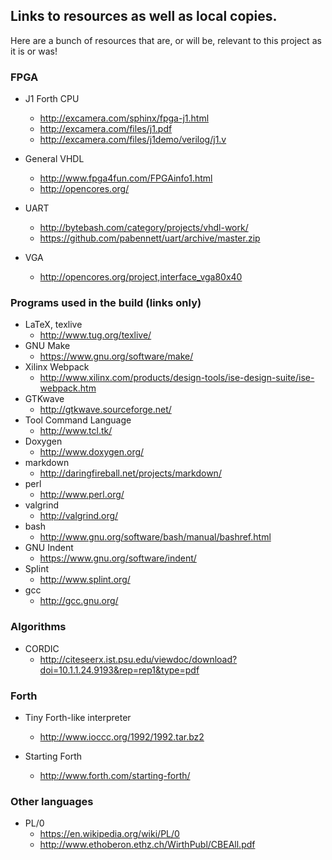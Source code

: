 ## Links to resources as well as local copies.

Here are a bunch of resources that are, or will be, relevant to this project as
it is or was!

### FPGA

* J1 Forth CPU
  - <http://excamera.com/sphinx/fpga-j1.html>
  - <http://excamera.com/files/j1.pdf>
  - <http://excamera.com/files/j1demo/verilog/j1.v>

* General VHDL
  - <http://www.fpga4fun.com/FPGAinfo1.html>
  - <http://opencores.org/>

* UART
  - <http://bytebash.com/category/projects/vhdl-work/>
  - <https://github.com/pabennett/uart/archive/master.zip>

* VGA
  - <http://opencores.org/project,interface_vga80x40>

### Programs used in the build (links only)

* LaTeX, texlive
  - <http://www.tug.org/texlive/>
* GNU Make
  - <https://www.gnu.org/software/make/>
* Xilinx Webpack
  - <http://www.xilinx.com/products/design-tools/ise-design-suite/ise-webpack.htm>
* GTKwave
  - <http://gtkwave.sourceforge.net/>
* Tool Command Language
  - <http://www.tcl.tk/>
* Doxygen
  - <http://www.doxygen.org/>
* markdown
  - <http://daringfireball.net/projects/markdown/>
* perl
  - <http://www.perl.org/>
* valgrind
  - <http://valgrind.org/>
* bash
  - <http://www.gnu.org/software/bash/manual/bashref.html>
* GNU Indent
  - <https://www.gnu.org/software/indent/>
* Splint
  - <http://www.splint.org/>
* gcc
  - <http://gcc.gnu.org/>

### Algorithms

* CORDIC
  - <http://citeseerx.ist.psu.edu/viewdoc/download?doi=10.1.1.24.9193&rep=rep1&type=pdf>

### Forth

* Tiny Forth-like interpreter
  - <http://www.ioccc.org/1992/1992.tar.bz2>

* Starting Forth
  - <http://www.forth.com/starting-forth/>

### Other languages

* PL/0
  - <https://en.wikipedia.org/wiki/PL/0>
  - <http://www.ethoberon.ethz.ch/WirthPubl/CBEAll.pdf>
